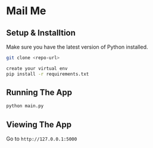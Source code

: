 # Mail Me

## Setup & Installtion

Make sure you have the latest version of Python installed.

```bash
git clone <repo-url>
```

```bash
create your virtual env
pip install -r requirements.txt
```

## Running The App

```bash
python main.py
```

## Viewing The App

Go to `http://127.0.0.1:5000`

